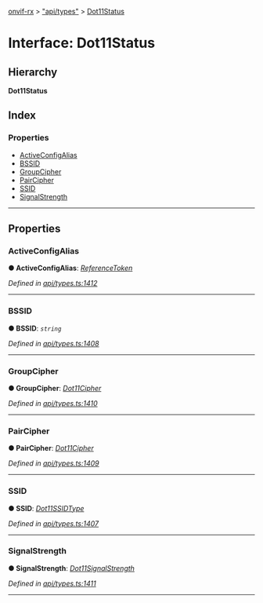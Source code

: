 [onvif-rx](../README.md) > ["api/types"](../modules/_api_types_.md) > [Dot11Status](../interfaces/_api_types_.dot11status.md)

# Interface: Dot11Status

## Hierarchy

**Dot11Status**

## Index

### Properties

* [ActiveConfigAlias](_api_types_.dot11status.md#activeconfigalias)
* [BSSID](_api_types_.dot11status.md#bssid)
* [GroupCipher](_api_types_.dot11status.md#groupcipher)
* [PairCipher](_api_types_.dot11status.md#paircipher)
* [SSID](_api_types_.dot11status.md#ssid)
* [SignalStrength](_api_types_.dot11status.md#signalstrength)

---

## Properties

<a id="activeconfigalias"></a>

###  ActiveConfigAlias

**● ActiveConfigAlias**: *[ReferenceToken](../modules/_api_types_.md#referencetoken)*

*Defined in [api/types.ts:1412](https://github.com/patrickmichalina/onvif-rx/blob/d62cee9/src/api/types.ts#L1412)*

___
<a id="bssid"></a>

###  BSSID

**● BSSID**: *`string`*

*Defined in [api/types.ts:1408](https://github.com/patrickmichalina/onvif-rx/blob/d62cee9/src/api/types.ts#L1408)*

___
<a id="groupcipher"></a>

###  GroupCipher

**● GroupCipher**: *[Dot11Cipher](../enums/_api_types_.dot11cipher.md)*

*Defined in [api/types.ts:1410](https://github.com/patrickmichalina/onvif-rx/blob/d62cee9/src/api/types.ts#L1410)*

___
<a id="paircipher"></a>

###  PairCipher

**● PairCipher**: *[Dot11Cipher](../enums/_api_types_.dot11cipher.md)*

*Defined in [api/types.ts:1409](https://github.com/patrickmichalina/onvif-rx/blob/d62cee9/src/api/types.ts#L1409)*

___
<a id="ssid"></a>

###  SSID

**● SSID**: *[Dot11SSIDType](../modules/_api_types_.md#dot11ssidtype)*

*Defined in [api/types.ts:1407](https://github.com/patrickmichalina/onvif-rx/blob/d62cee9/src/api/types.ts#L1407)*

___
<a id="signalstrength"></a>

###  SignalStrength

**● SignalStrength**: *[Dot11SignalStrength](../enums/_api_types_.dot11signalstrength.md)*

*Defined in [api/types.ts:1411](https://github.com/patrickmichalina/onvif-rx/blob/d62cee9/src/api/types.ts#L1411)*

___

